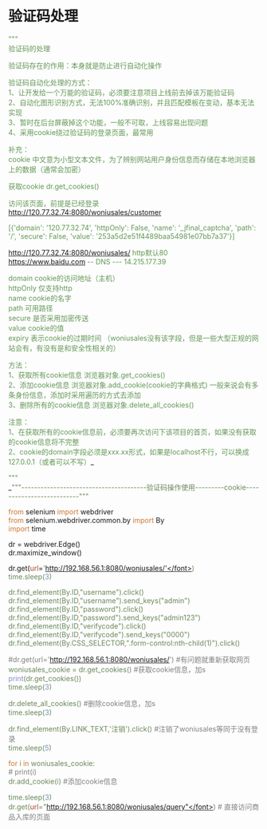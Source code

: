# 验证码处理

<font style="color:#629755;">"""  
验证码的处理  
  
验证码存在的作用：本身就是防止进行自动化操作  
  
验证码自动化处理的方式：  
1、让开发给一个万能的验证码，必须要注意项目上线前去掉该万能验证码  
2、自动化图形识别方式，无法100%准确识别，并且匹配模板在变动，基本无法实现  
3、暂时在后台屏蔽掉这个功能，一般不可取，上线容易出现问题  
4、采用cookie绕过验证码的登录页面，最常用  
  
补充：  
cookie 中文意为小型文本文件，为了辨别网站用户身份信息而存储在本地浏览器上的数据（通常会加密）  
  
  
获取cookie  dr.get_cookies()  
  
访问该页面，前提是已经登录  
http://120.77.32.74:8080/woniusales/customer  
  
  
[{'domain': '120.77.32.74', 'httpOnly': False, 'name': '_jfinal_captcha', 'path': '/', 'secure': False, 'value': '253a5d2e51f4489baa54981e07bb7a37'}]  
  
http://120.77.32.74:8080/woniusales/      http默认80  
https://www.baidu.com   -- DNS --- 14.215.177.39  
  
domain     cookie的访问地址（主机）  
httpOnly   仅支持http  
name       cookie的名字  
path       可用路径  
secure     是否采用加密传送  
value      cookie的值  
expiry     表示cookie的过期时间  （woniusales没有该字段，但是一些大型正规的网站会有，有没有是和安全性相关的）  
  
  
方法：  
1、获取所有cookie信息      浏览器对象.get_cookies()  
2、添加cookie信息              浏览器对象.add_cookie(cookie的字典格式)      一般来说会有多条身份信息，添加时采用遍历的方式去添加  
3、删除所有的cookie信息  浏览器对象.delete_all_cookies()  
  
注意：  
1、在获取所有的cookie信息前，必须要再次访问下该项目的首页，如果没有获取的cookie信息将不完整  
2、cookie的domain字段必须是xxx.xx形式，如果是localhost不行，可以换成127.0.0.1（或者可以不写）</font>_<font style="color:#629755;">  
  
"""  
</font>_<font style="color:#6a8759;">"""---------------------------------------验证码操作使用---------cookie--------------------------"""  
  
</font><font style="color:#cc7832;">from </font>selenium <font style="color:#cc7832;">import </font>webdriver  
<font style="color:#cc7832;">from </font>selenium.webdriver.common.by <font style="color:#cc7832;">import </font>By  
<font style="color:#cc7832;">import </font>time  
  
dr = webdriver.Edge()  
dr.maximize_window()  
  
dr.get(<font style="color:#aa4926;">url</font>=<font style="color:#6a8759;">'http://192.168.56.1:8080/woniusales/'</font>)  
time.sleep(<font style="color:#6897bb;">3</font>)  
  
dr.find_element(By.ID<font style="color:#cc7832;">,</font><font style="color:#6a8759;">"username"</font>).click()  
dr.find_element(By.ID<font style="color:#cc7832;">,</font><font style="color:#6a8759;">"username"</font>).send_keys(<font style="color:#6a8759;">"admin"</font>)  
dr.find_element(By.ID<font style="color:#cc7832;">,</font><font style="color:#6a8759;">"password"</font>).click()  
dr.find_element(By.ID<font style="color:#cc7832;">,</font><font style="color:#6a8759;">"password"</font>).send_keys(<font style="color:#6a8759;">"admin123"</font>)  
dr.find_element(By.ID<font style="color:#cc7832;">,</font><font style="color:#6a8759;">"verifycode"</font>).click()  
dr.find_element(By.ID<font style="color:#cc7832;">,</font><font style="color:#6a8759;">"verifycode"</font>).send_keys(<font style="color:#6a8759;">"0000"</font>)  
dr.find_element(By.CSS_SELECTOR<font style="color:#cc7832;">,</font><font style="color:#6a8759;">".form-control:nth-child(1)"</font>).click()  
  
<font style="color:#808080;">#dr.get(url='http://192.168.56.1:8080/woniusales/')   #有问题就重新获取网页  
</font>woniusales_cookie = dr.get_cookies()  <font style="color:#808080;">#获取cookie信息，加s  
</font><font style="color:#8888c6;">print</font>(dr.get_cookies())  
time.sleep(<font style="color:#6897bb;">3</font>)  
  
dr.delete_all_cookies()   <font style="color:#808080;">#删除cookie信息，加s  
</font>time.sleep(<font style="color:#6897bb;">3</font>)  
  
dr.find_element(By.LINK_TEXT<font style="color:#cc7832;">,</font><font style="color:#6a8759;">'注销'</font>).click()  <font style="color:#808080;">#注销了woniusales等同于没有登录  
</font>time.sleep(<font style="color:#6897bb;">5</font>)  
  
<font style="color:#cc7832;">for </font>i <font style="color:#cc7832;">in </font>woniusales_cookie:  
    <font style="color:#808080;"># print(i)  
    </font>dr.add_cookie(i)         <font style="color:#808080;">#添加cookie信息  
  
</font>time.sleep(<font style="color:#6897bb;">3</font>)  
dr.get(<font style="color:#aa4926;">url</font>=<font style="color:#6a8759;">"http://192.168.56.1:8080/woniusales/query"</font>) <font style="color:#808080;"># 直接访问商品入库的页面</font>

